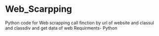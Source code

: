 # Web_Scarpping
Python code for Web scrapping
call finction by url of website and classul and classdiv
and get data of web
Requirments- Python 
